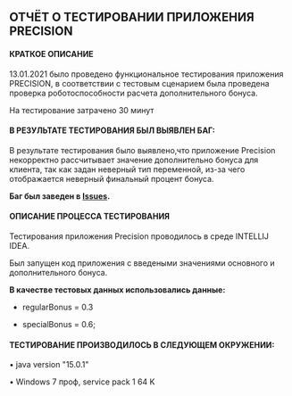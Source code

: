 ОТЧЁТ О ТЕСТИРОВАНИИ ПРИЛОЖЕНИЯ PRECISION
-----------------------------------------

#### КРАТКОЕ ОПИСАНИЕ ####

13.01.2021 было проведено функциональное тестирования приложения PRECISION, в соответствии 
с тестовым сценарием была проведена проверка роботоспособности расчета дополнительного бонуса.

На тестирование затрачено 30 минут

#### В РЕЗУЛЬТАТЕ ТЕСТИРОВАНИЯ БЫЛ ВЫЯВЛЕН БАГ: ####

В результате тестирования было выявлено,что приложение Precision некорректно
рассчитывает значение дополнительно бонуса для клиента, так как задан неверный тип переменной,
из-за чего отображается неверный финальный процент бонуса.

**Баг был заведен в [Issues](https://github.com/Irina04041987/HW2-Precision/issues/1).**

#### ОПИСАНИЕ ПРОЦЕССА ТЕСТИРОВАНИЯ ####

Тестирования приложения Precision проводилось в среде INTELLIJ IDEA.

Был запущен код приложения с введеными значениями основного и дополнительного бонуса.

**В качестве тестовых данных использовались данные:**

- regularBonus = 0.3

- specialBonus = 0.6;

#### ТЕСТИРОВАНИЕ ПРОИЗВОДИЛОСЬ В СЛЕДУЮЩЕМ ОКРУЖЕНИИ: #### 

• java version "15.0.1"

• Windows 7 проф, service pack 1 64 K
